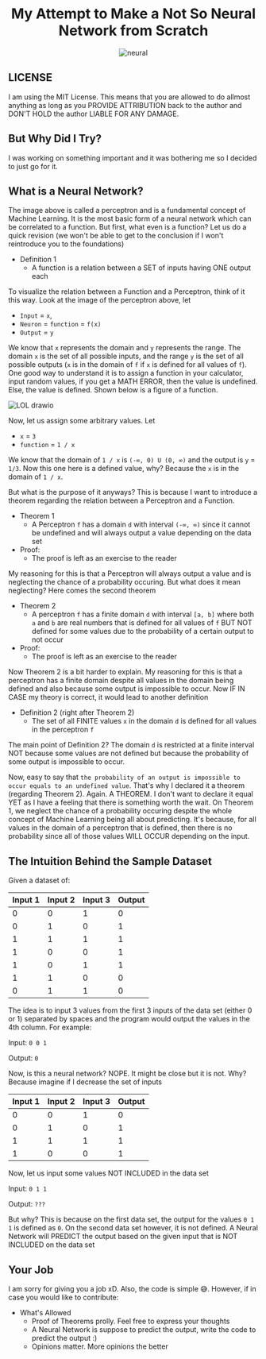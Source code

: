 <div align="center">

# My Attempt to Make a Not So Neural Network from Scratch

![neural](https://github.com/user-attachments/assets/0cc93d7a-0f34-4dab-9440-4ea222ac4d6a)

  
</div>

## LICENSE

I am using the MIT License. This means that you are allowed to do allmost anything as long as you PROVIDE ATTRIBUTION back to the author and DON'T HOLD the author LIABLE FOR ANY DAMAGE.

## But Why Did I Try?
  
I was working on something important and it was bothering me so I decided to just go for it.


## What is a Neural Network?

The image above is called a perceptron and is a fundamental concept of Machine Learning. It is the most basic form of a neural network which can be correlated to a function. But first, what even is a function? Let us do a quick revision (we won't be able to get to the conclusion if I won't reintroduce you to the foundations)

- Definition 1
  - A function is a relation between a SET of inputs having ONE output each
 
To visualize the relation between a Function and a Perceptron, think of it this way. Look at the image of the perceptron above, let
- `Input` = `x`,
- `Neuron` = `function` = `f(x)`
- `Output` = `y`

We know that `x` represents the domain and `y` represents the range. The domain `x` is the set of all possible inputs, and the range `y` is the set of all possible outputs (`x` is in the domain of `f` if `x` is defined for all values of `f`). One good way to understand it is to assign a function in your calculator, input random values, if you get a MATH ERROR, then the value is undefined. Else, the value is defined. Shown below is a figure of a function.

![LOL drawio](https://github.com/user-attachments/assets/9bf8581f-82cc-4db2-8141-2f1ab6fd63d3)


Now, let us assign some arbitrary values. Let

- `x` = `3`
- `function` = `1 / x`
  
We know that the domain of `1 / x` is `(-∞, 0) U (0, ∞)` and the output is `y` = `1/3`. Now this one here is a defined value, why? Because the `x` is in the domain of `1 / x`.

But what is the purpose of it anyways? This is because I want to introduce a theorem regarding the relation between a Perceptron and a Function. 

- Theorem 1
  * A Perceptron `f` has a domain `d` with interval `(-∞, ∞)` since it cannot be undefined and will always output a value depending on the data set
- Proof:
  * The proof is left as an exercise to the reader

My reasoning for this is that a Perceptron will always output a value and is neglecting the chance of a probability occuring. But what does it mean neglecting? Here comes the second theorem

- Theorem 2
  * A perceptron `f` has a finite domain `d` with interval `[a, b]` where both `a` and `b` are real numbers that is defined for all values of `f` BUT NOT defined for some values due to the probability of a certain output to not occur
- Proof:
  * The proof is left as an exercise to the reader

Now Theorem 2 is a bit harder to explain. My reasoning for this is that a perceptron has a finite domain despite all values in the domain being defined and also because some output is impossible to occur. Now IF IN CASE my theory is correct, it would lead to another definition

- Definition 2 (right after Theorem 2)
  * The set of all FINITE values `x` in the domain `d` is defined for all values in the perceptron `f`

The main point of Definition 2? The domain `d` is restricted at a finite interval NOT because some values are not defined but because the probability of some output is impossible to occur.

Now, easy to say that `the probability of an output is impossible to occur equals to an undefined value`. That's why I declared it a theorem (regarding Theorem 2). Again. A THEOREM. I don't want to declare it equal YET as I have a feeling that there is something worth the wait. On Theorem 1, we neglect the chance of a probability occuring despite the whole concept of Machine Learning being all about predicting. It's because, for all values in the domain of a perceptron that is defined, then there is no probability since all of those values WILL OCCUR depending on the input.

## The Intuition Behind the Sample Dataset

Given a dataset of:

| Input 1 | Input 2 | Input 3 | Output |
|---|---|---|---|
| 0 | 0 | 1 | 0 |
| 0 | 1 | 0 | 1 |
| 1 | 1 | 1 | 1 |
| 1 | 0 | 0 | 1 |
| 1 | 0 | 1 | 1 |
| 1 | 1 | 0 | 0 |
| 0 | 1 | 1 | 0 |


The idea is to input 3 values from the first 3 inputs of the data set (either 0 or 1) separated by spaces and the program would output the values in the 4th column. For example:

Input: `0 0 1`

Output: `0`


Now, is this a neural network? NOPE. It might be close but it is not. Why? Because imagine if I decrease the set of inputs

| Input 1 | Input 2 | Input 3 | Output |
|---|---|---|---|
| 0 | 0 | 1 | 0 |
| 0 | 1 | 0 | 1 |
| 1 | 1 | 1 | 1 |
| 1 | 0 | 0 | 1 |

Now, let us input some values NOT INCLUDED in the data set

Input: `0 1 1`

Output: `???`

But why? This is because on the first data set, the output for the values `0 1 1` is defined as `0`. On the second data set however, it is not defined. A Neural Network will PREDICT the output based on the given input that is NOT INCLUDED on the data set


## Your Job

I am sorry for giving you a job xD. Also, the code is simple 😅. However, if in case you would like to contribute: 

 - What's Allowed
   * Proof of Theorems prolly. Feel free to express your thoughts
   * A Neural Network is suppose to predict the output, write the code to predict the output :)
   * Opinions matter. More opinions the better

